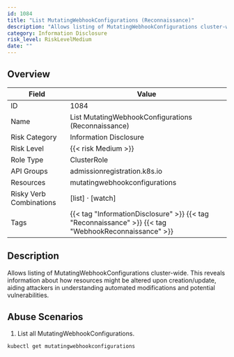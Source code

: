 ```yaml
---
id: 1084
title: "List MutatingWebhookConfigurations (Reconnaissance)"
description: "Allows listing of MutatingWebhookConfigurations cluster-wide. This reveals information about how resources might be altered upon creation/update, aiding attackers in understanding automated modifications and potential vulnerabilities."
category: Information Disclosure
risk_level: RiskLevelMedium
date: ""
---
```


## Overview

| Field                   | Value                                                                                                |
| ----------------------- | ---------------------------------------------------------------------------------------------------- |
| ID                      | 1084                                                                                                 |
| Name                    | List MutatingWebhookConfigurations (Reconnaissance)                                                  |
| Risk Category           | Information Disclosure                                                                               |
| Risk Level              | {{< risk Medium >}}                                                                                  |
| Role Type               | ClusterRole                                                                                          |
| API Groups              | admissionregistration.k8s.io                                                                         |
| Resources               | mutatingwebhookconfigurations                                                                        |
| Risky Verb Combinations | [list] · [watch]                                                                                     |
| Tags                    | {{< tag "InformationDisclosure" >}} {{< tag "Reconnaissance" >}} {{< tag "WebhookReconnaissance" >}} |

## Description

Allows listing of MutatingWebhookConfigurations cluster-wide. This reveals information about how resources might be altered upon creation/update, aiding attackers in understanding automated modifications and potential vulnerabilities.

## Abuse Scenarios

1. List all MutatingWebhookConfigurations.

```bash
kubectl get mutatingwebhookconfigurations

```
